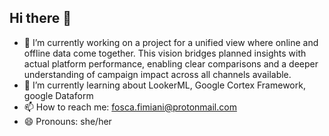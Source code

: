 ## Hi there 👋

<!--
**FoscaFox/FoscaFox** is a ✨ _special_ ✨ repository because its `README.md` (this file) appears on your GitHub profile.-->

- 🔭 I’m currently working on a project for a unified view where online and offline data come together. This vision bridges planned insights with actual platform performance, enabling clear comparisons and a deeper understanding of campaign impact across all channels available.
- 🌱 I’m currently learning about LookerML, Google Cortex Framework, google Dataform
- 📫 How to reach me: fosca.fimiani@protonmail.com
- 😄 Pronouns: she/her

